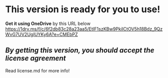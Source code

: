 # This version is ready for you to use!
**Get it using OneDrive** by this URL below
https://1drv.ms/f/c/6f2db83c28a23aa5/EtIF1szKBw9PkiICtOV5h18Bdz_9QzWvG7UV2UgIUYKy6A?e=CMEbPZ
## *By getting this version, you should accept the license agreement*
Read license.md for more info!
